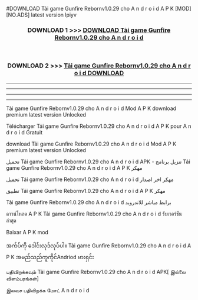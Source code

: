 #DOWNLOAD Tải game Gunfire Rebornv1.0.29 cho A n d r o i d A P K [MOD] [NO.ADS] latest version lpiyv



<div align="center">

<h3>DOWNLOAD 1 >>> <a href="https://teeasianyam.web.app?sq=Tải game Gunfire Rebornv1.0.29 cho A n d r o i d">DOWNLOAD Tải game Gunfire Rebornv1.0.29 cho A n d r o i d </a></h3><br>

<h3>DOWNLOAD 2 >>> <a href="https://teeasianyam.web.app?sq=Tải game Gunfire Rebornv1.0.29 cho A n d r o i d ">Tải game Gunfire Rebornv1.0.29 cho A n d r o i d  DOWNLOAD </a></h3>

</div>


----------------------------------------------------------

----------------------------------------------------------

----------------------------------------------------------

----------------------------------------------------------


Tải game Gunfire Rebornv1.0.29 cho A n d r o i d  Mod A P K download premium latest version Unlocked

Télécharger Tải game Gunfire Rebornv1.0.29 cho A n d r o i d  A P K pour A n d r o i d Gratuit

download Tải game Gunfire Rebornv1.0.29 cho A n d r o i d  Mod A P K premium latest version Unlocked

تحميل Tải game Gunfire Rebornv1.0.29 cho A n d r o i d  APK - تنزيل برنامج Tải game Gunfire Rebornv1.0.29 cho A n d r o i d  A P K مهكر

تحميل Tải game Gunfire Rebornv1.0.29 cho A n d r o i d  مهكر اخر اصدار

تطبيق Tải game Gunfire Rebornv1.0.29 cho A n d r o i d  A P K مهكر

Tải game Gunfire Rebornv1.0.29 cho A n d r o i d  برابط مباشر للاندرويد

ดาวน์โหลด A P K Tải game Gunfire Rebornv1.0.29 cho A n d r o i d  รับเวอร์ชันล่าสุด

Baixar A P K mod

အက်ပ်ကို ဒေါင်းလုဒ်လုပ်ပါ။ Tải game Gunfire Rebornv1.0.29 cho A n d r o i d  A P K အမည်သည်ကူကိုင်Andriod ဗားရှင်း

பதிவிறக்கவும் Tải game Gunfire Rebornv1.0.29 cho A n d r o i d  APK[ இல்லை விளம்பரங்கள்] 
 
இலவச பதிவிறக்க மோட் A n d r o i d




